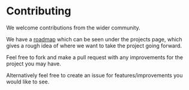 # Contributing

We welcome contributions from the wider community.

We have a [roadmap](https://github.com/Geovation/tiler/projects/1) which can be seen under the projects page, which gives a rough idea of where we want to take the project going forward.

Feel free to fork and make a pull request with any improvements for the project you may have.

Alternatively feel free to create an issue for features/improvements you would like to see.
